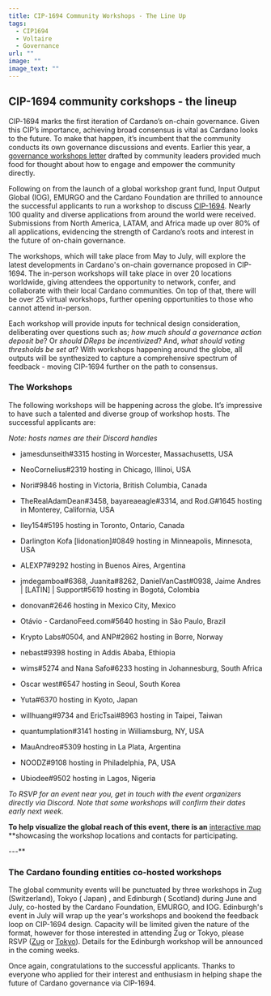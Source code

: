 ```yaml
---
title: CIP-1694 Community Workshops - The Line Up
tags:
  - CIP1694
  - Voltaire
  - Governance
url: ""
image: ""
image_text: ""
---
```


## **CIP-1694 community corkshops - the lineup**

CIP-1694 marks the first iteration of Cardano’s on-chain governance. Given this CIP’s importance, achieving broad consensus is vital as Cardano looks to the future. To make that happen, it’s incumbent that the community conducts its own governance discussions and events. Earlier this year, a [governance workshops letter](https://docs.google.com/document/d/1F8Hj2tBO8CW1xd9ifV0OA2NFJmV8t-julWNjtCB2xYU/edit?usp=sharing) drafted by community leaders provided much food for thought about how to engage and empower the community directly.

Following on from the launch of a global workshop grant fund, Input Output Global (IOG), EMURGO and the Cardano Foundation are thrilled to announce the successful applicants to run a workshop to discuss [CIP-1694](https://github.com/JaredCorduan/CIPs/tree/voltaire-v1/CIP-1694). Nearly 100 quality and diverse applications from around the world were received. Submissions from North America, LATAM, and Africa made up over 80% of all applications, evidencing the strength of Cardano’s roots and interest in the future of on-chain governance.

The workshops, which will take place from May to July, will explore the latest developments in Cardano's on-chain governance proposed in CIP-1694. The in-person workshops will take place in over 20 locations worldwide, giving attendees the opportunity to network, confer, and collaborate with their local Cardano communities. On top of that, there will be over 25 virtual workshops, further opening opportunities to those who cannot attend in-person. 

Each workshop will provide inputs for technical design consideration, deliberating over questions such as; _how much should a governance action deposit be_? Or _should DReps be incentivized_? And, _what should voting thresholds be set at_? With workshops happening around the globe, all outputs will be synthesized to capture a comprehensive spectrum of feedback - moving CIP-1694 further on the path to consensus. 

### **The Workshops**

The following workshops will be happening across the globe. It’s impressive to have such a talented and diverse group of workshop hosts. The successful applicants are:

_Note: hosts names are their Discord handles_

*   jamesdunseith#3315 hosting in Worcester, Massachusetts, USA 
    
*   NeoCornelius#2319 hosting in Chicago, Illinoi, USA 
    
*   Nori#9846 hosting in Victoria, British Columbia, Canada
    
*   TheRealAdamDean#3458, bayareaeagle#3314, and Rod.G#1645 hosting in Monterey, California, USA
    
*   lley154#5195 hosting in Toronto, Ontario, Canada
    
*   Darlington Kofa \[lidonation\]#0849 hosting in Minneapolis, Minnesota, USA
    
*   ALEXP7#9292 hosting in Buenos Aires, Argentina
    
*   jmdegamboa#6368, Juanita#8262, DanielVanCast#0938, Jaime Andres | \[LATIN\] | Support#5619 hosting in Bogotá, Colombia
    
*   donovan#2646 hosting in Mexico City, Mexico
    
*   Otávio - CardanoFeed.com#5640 hosting in São Paulo, Brazil
    
*   Krypto Labs#0504, and ANP#2862 hosting in Borre, Norway
    
*   nebast#9398 hosting in Addis Ababa, Ethiopia
    
*   wims#5274 and Nana Safo#6233 hosting in Johannesburg, South Africa
    
*   Oscar west#6547 hosting in Seoul, South Korea
    
*   Yuta#6370 hosting in Kyoto, Japan
    
*   willhuang#9734 and EricTsai#8963 hosting in Taipei, Taiwan
    
*   quantumplation#3141 hosting in Williamsburg, NY, USA
    
*   MauAndreo#5309 hosting in La Plata, Argentina
    
*   NOODZ#9108 hosting in Philadelphia, PA, USA
    
*   Ubiodee#9502 hosting in Lagos, Nigeria
    

_To RSVP for an event near you, get in touch with the event organizers directly via Discord. Note that some workshops will confirm their dates early next week._

**To help visualize the global reach of this event, there is an** [interactive map](https://voltaire.essentialcardano.io/) \*\*showcasing the workshop locations and contacts for participating.

\---\*\*

### **The Cardano founding entities co-hosted workshops**

The global community events will be punctuated by three workshops in Zug (Switzerland), Tokyo ( Japan) , and Edinburgh ( Scotland) during June and July, co-hosted by the Cardano Foundation, EMURGO, and IOG. Edinburgh's event in July will wrap up the year's workshops and bookend the feedback loop on CIP-1694 design. Capacity will be limited given the nature of the format, however for those interested in attending Zug or Tokyo, please RSVP ([Zug](https://cardanofoundation.org/forms/cip1694-workshop-zug) or [Tokyo](https://lu.ma/CARDANO.CIP1694)). Details for the Edinburgh workshop will be announced in the coming weeks.

Once again, congratulations to the successful applicants. Thanks to everyone who applied for their interest and enthusiasm in helping shape the future of Cardano governance via CIP-1694.
